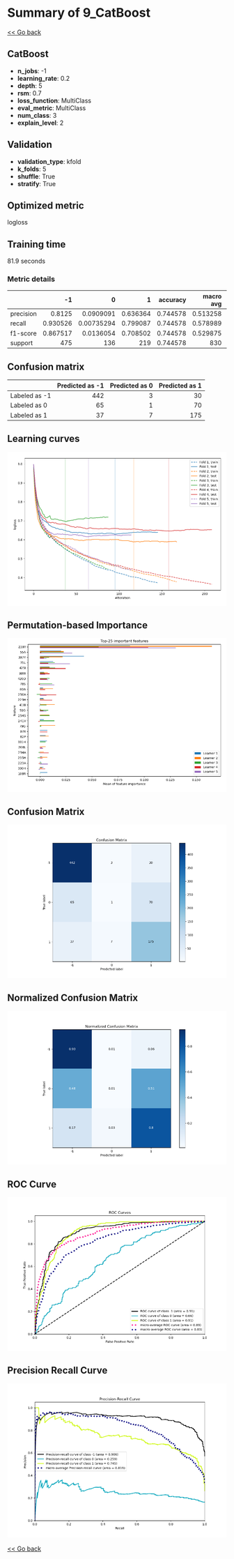 # Summary of 9_CatBoost

[<< Go back](../README.md)


## CatBoost
- **n_jobs**: -1
- **learning_rate**: 0.2
- **depth**: 5
- **rsm**: 0.7
- **loss_function**: MultiClass
- **eval_metric**: MultiClass
- **num_class**: 3
- **explain_level**: 2

## Validation
 - **validation_type**: kfold
 - **k_folds**: 5
 - **shuffle**: True
 - **stratify**: True

## Optimized metric
logloss

## Training time

81.9 seconds

### Metric details
|           |         -1 |            0 |          1 |   accuracy |   macro avg |   weighted avg |   logloss |
|:----------|-----------:|-------------:|-----------:|-----------:|------------:|---------------:|----------:|
| precision |   0.8125   |   0.0909091  |   0.636364 |   0.744578 |    0.513258 |       0.647789 |  0.634913 |
| recall    |   0.930526 |   0.00735294 |   0.799087 |   0.744578 |    0.578989 |       0.744578 |  0.634913 |
| f1-score  |   0.867517 |   0.0136054  |   0.708502 |   0.744578 |    0.529875 |       0.685642 |  0.634913 |
| support   | 475        | 136          | 219        |   0.744578 |  830        |     830        |  0.634913 |


## Confusion matrix
|               |   Predicted as -1 |   Predicted as 0 |   Predicted as 1 |
|:--------------|------------------:|-----------------:|-----------------:|
| Labeled as -1 |               442 |                3 |               30 |
| Labeled as 0  |                65 |                1 |               70 |
| Labeled as 1  |                37 |                7 |              175 |

## Learning curves
![Learning curves](learning_curves.png)

## Permutation-based Importance
![Permutation-based Importance](permutation_importance.png)
## Confusion Matrix

![Confusion Matrix](confusion_matrix.png)


## Normalized Confusion Matrix

![Normalized Confusion Matrix](confusion_matrix_normalized.png)


## ROC Curve

![ROC Curve](roc_curve.png)


## Precision Recall Curve

![Precision Recall Curve](precision_recall_curve.png)



[<< Go back](../README.md)
